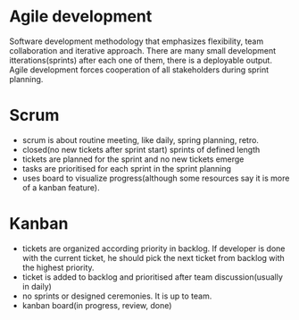 # Agile development
Software development methodology that emphasizes flexibility, team collaboration and 
iterative approach. There are many small development itterations(sprints)
after each one of them, there is a deployable output. Agile development
forces cooperation of all stakeholders during sprint planning.

# Scrum
- scrum is about routine meeting, like daily, spring planning, retro.
- closed(no new tickets after sprint start) sprints of defined length
- tickets are planned for the sprint and no new tickets emerge
- tasks are prioritised for each sprint in the sprint planning
- uses board to visualize progress(although some resources say it is more of a kanban feature).

# Kanban
- tickets are organized according priority in backlog. If developer is
done with the current ticket, he should pick the next ticket from backlog with
the highest priority.
- ticket is added to backlog and prioritised after team discussion(usually in daily)
- no sprints or designed ceremonies. It is up to team.
- kanban board(in progress, review, done)
